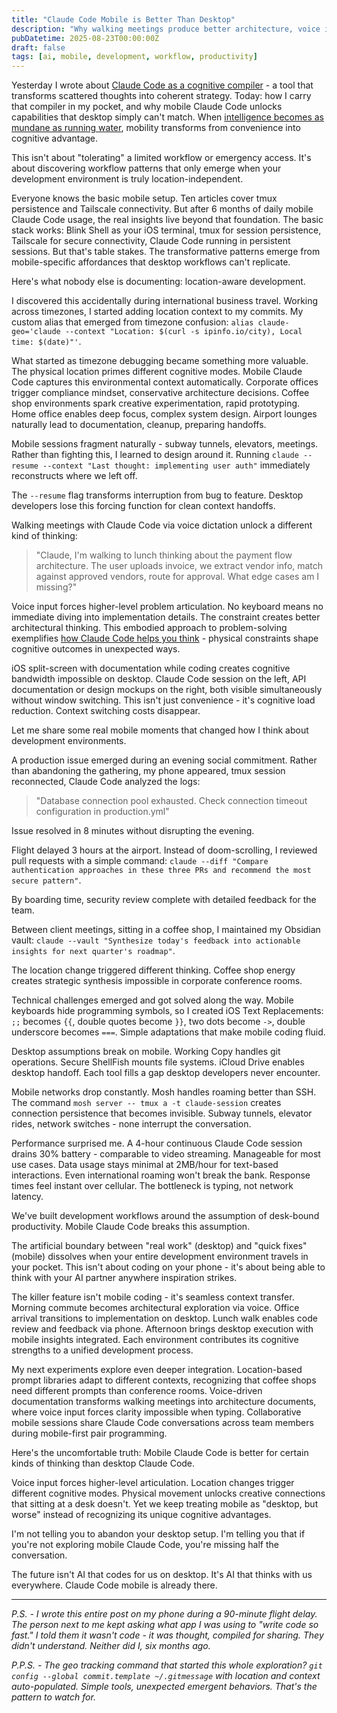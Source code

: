 ```yaml
---
title: "Claude Code Mobile is Better Than Desktop"
description: "Why walking meetings produce better architecture, voice input forces clearer thinking, and location changes unlock cognitive modes desktop can't access"
pubDatetime: 2025-08-23T00:00:00Z
draft: false
tags: [ai, mobile, development, workflow, productivity]
---
```


Yesterday I wrote about [Claude Code as a cognitive compiler](/blog/claude-code-not-coding-agent) - a tool that transforms scattered thoughts into coherent strategy. Today: how I carry that compiler in my pocket, and why mobile Claude Code unlocks capabilities that desktop simply can't match. When [intelligence becomes as mundane as running water](/blog/intelligence-on-tap), mobility transforms from convenience into cognitive advantage.

This isn't about "tolerating" a limited workflow or emergency access. It's about discovering workflow patterns that only emerge when your development environment is truly location-independent.

Everyone knows the basic mobile setup. Ten articles cover tmux persistence and Tailscale connectivity. But after 6 months of daily mobile Claude Code usage, the real insights live beyond that foundation. The basic stack works: Blink Shell as your iOS terminal, tmux for session persistence, Tailscale for secure connectivity, Claude Code running in persistent sessions. But that's table stakes. The transformative patterns emerge from mobile-specific affordances that desktop workflows can't replicate.

Here's what nobody else is documenting: location-aware development.

I discovered this accidentally during international business travel. Working across timezones, I started adding location context to my commits. My custom alias that emerged from timezone confusion: `alias claude-geo='claude --context "Location: $(curl -s ipinfo.io/city), Local time: $(date)"'`.

What started as timezone debugging became something more valuable. The physical location primes different cognitive modes. Mobile Claude Code captures this environmental context automatically. Corporate offices trigger compliance mindset, conservative architecture decisions. Coffee shop environments spark creative experimentation, rapid prototyping. Home office enables deep focus, complex system design. Airport lounges naturally lead to documentation, cleanup, preparing handoffs.

Mobile sessions fragment naturally - subway tunnels, elevators, meetings. Rather than fighting this, I learned to design around it. Running `claude --resume --context "Last thought: implementing user auth"` immediately reconstructs where we left off.

The `--resume` flag transforms interruption from bug to feature. Desktop developers lose this forcing function for clean context handoffs.

Walking meetings with Claude Code via voice dictation unlock a different kind of thinking:

> "Claude, I'm walking to lunch thinking about the payment flow architecture. The user uploads invoice, we extract vendor info, match against approved vendors, route for approval. What edge cases am I missing?"

Voice input forces higher-level problem articulation. No keyboard means no immediate diving into implementation details. The constraint creates better architectural thinking. This embodied approach to problem-solving exemplifies [how Claude Code helps you think](/blog/how-claude-code-helps-you-think) - physical constraints shape cognitive outcomes in unexpected ways.

iOS split-screen with documentation while coding creates cognitive bandwidth impossible on desktop. Claude Code session on the left, API documentation or design mockups on the right, both visible simultaneously without window switching. This isn't just convenience - it's cognitive load reduction. Context switching costs disappear.

Let me share some real mobile moments that changed how I think about development environments.

A production issue emerged during an evening social commitment. Rather than abandoning the gathering, my phone appeared, tmux session reconnected, Claude Code analyzed the logs:

> "Database connection pool exhausted. Check connection timeout configuration in production.yml"

Issue resolved in 8 minutes without disrupting the evening.

Flight delayed 3 hours at the airport. Instead of doom-scrolling, I reviewed pull requests with a simple command: `claude --diff "Compare authentication approaches in these three PRs and recommend the most secure pattern"`.

By boarding time, security review complete with detailed feedback for the team.

Between client meetings, sitting in a coffee shop, I maintained my Obsidian vault: `claude --vault "Synthesize today's feedback into actionable insights for next quarter's roadmap"`.

The location change triggered different thinking. Coffee shop energy creates strategic synthesis impossible in corporate conference rooms.

Technical challenges emerged and got solved along the way. Mobile keyboards hide programming symbols, so I created iOS Text Replacements: `;;` becomes `{{`, double quotes become `}}`, two dots become `->`, double underscore becomes `===`. Simple adaptations that make mobile coding fluid.

Desktop assumptions break on mobile. Working Copy handles git operations. Secure ShellFish mounts file systems. iCloud Drive enables desktop handoff. Each tool fills a gap desktop developers never encounter.

Mobile networks drop constantly. Mosh handles roaming better than SSH. The command `mosh server -- tmux a -t claude-session` creates connection persistence that becomes invisible. Subway tunnels, elevator rides, network switches - none interrupt the conversation.

Performance surprised me. A 4-hour continuous Claude Code session drains 30% battery - comparable to video streaming. Manageable for most use cases. Data usage stays minimal at 2MB/hour for text-based interactions. Even international roaming won't break the bank. Response times feel instant over cellular. The bottleneck is typing, not network latency.

We've built development workflows around the assumption of desk-bound productivity. Mobile Claude Code breaks this assumption.

The artificial boundary between "real work" (desktop) and "quick fixes" (mobile) dissolves when your entire development environment travels in your pocket. This isn't about coding on your phone - it's about being able to think with your AI partner anywhere inspiration strikes.

The killer feature isn't mobile coding - it's seamless context transfer. Morning commute becomes architectural exploration via voice. Office arrival transitions to implementation on desktop. Lunch walk enables code review and feedback via phone. Afternoon brings desktop execution with mobile insights integrated. Each environment contributes its cognitive strengths to a unified development process.

My next experiments explore even deeper integration. Location-based prompt libraries adapt to different contexts, recognizing that coffee shops need different prompts than conference rooms. Voice-driven documentation transforms walking meetings into architecture documents, where voice input forces clarity impossible when typing. Collaborative mobile sessions share Claude Code conversations across team members during mobile-first pair programming.

Here's the uncomfortable truth: Mobile Claude Code is better for certain kinds of thinking than desktop Claude Code.

Voice input forces higher-level articulation. Location changes trigger different cognitive modes. Physical movement unlocks creative connections that sitting at a desk doesn't. Yet we keep treating mobile as "desktop, but worse" instead of recognizing its unique cognitive advantages.

I'm not telling you to abandon your desktop setup. I'm telling you that if you're not exploring mobile Claude Code, you're missing half the conversation.

The future isn't AI that codes for us on desktop. It's AI that thinks with us everywhere. Claude Code mobile is already there.

---

*P.S. - I wrote this entire post on my phone during a 90-minute flight delay. The person next to me kept asking what app I was using to "write code so fast." I told them it wasn't code - it was thought, compiled for sharing. They didn't understand. Neither did I, six months ago.*

*P.P.S. - The geo tracking command that started this whole exploration? `git config --global commit.template ~/.gitmessage` with location and context auto-populated. Simple tools, unexpected emergent behaviors. That's the pattern to watch for.*